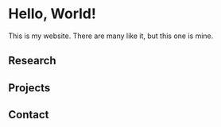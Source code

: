 # Hello, World!

This is my website. There are many like it, but this one is mine.

## Research

## Projects

## Contact
